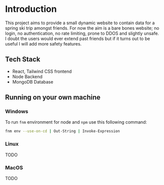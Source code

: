 #  Introduction 
This project aims to provide a small dynamic website to contain data for a spring ski trip amongst friends. 
For now the aim is a bare bones website; no login, no authentication, no rate limiting, prone to DDOS and slightly unsafe.
I doubt the users would ever extend past friends but if it turns out to be useful I will add more safety features. 

## Tech Stack 
- React, Tailwind CSS frontend
- Node Backend
- MongoDB Database

## Running on your own machine
### Windows
To run `fnm` environment for node and `npm` use this following command:
```bash
fnm env --use-on-cd | Out-String | Invoke-Expression
```
### Linux
TODO
### MacOS
TODO

